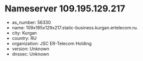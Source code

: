 # Nameserver 109.195.129.217

* as_number: 56330
* name: 109x195x129x217.static-business.kurgan.ertelecom.ru.
* city: Kurgan
* country: RU
* organization: JSC ER-Telecom Holding
* version: Unknown
* dnssec: Unknown
